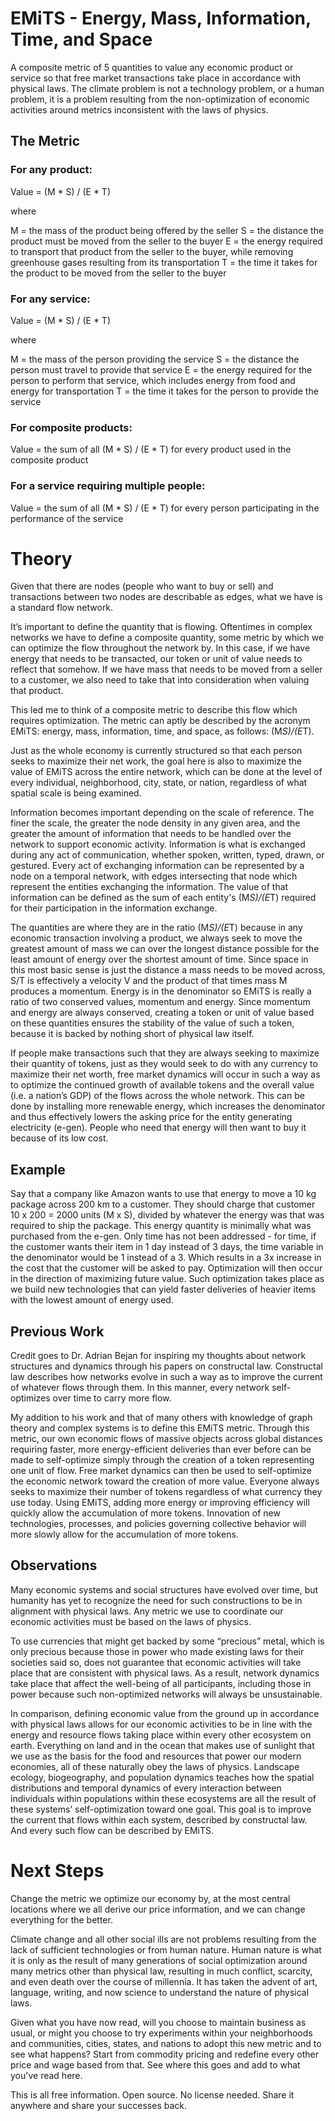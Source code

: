 # EMiTS - Energy, Mass, Information, Time, and Space
A composite metric of 5 quantities to value any economic product or service so that free market transactions take place in accordance with physical laws. 
The climate problem is not a technology problem, or a human problem, it is a problem resulting from the non-optimization of economic activities around metrics inconsistent with the laws of physics.

## The Metric

### For any product:
Value = (M * S) / (E * T)

where

M = the mass of the product being offered by the seller
S = the distance the product must be moved from the seller to the buyer
E = the energy required to transport that product from the seller to the buyer, while removing greenhouse gases resulting from its transportation 
T = the time it takes for the product to be moved from the seller to the buyer

### For any service:
Value = (M * S) / (E * T)

where

M = the mass of the person providing the service
S = the distance the person must travel to provide that service
E = the energy required for the person to perform that service, which includes energy from food and energy for transportation
T = the time it takes for the person to provide the service

### For composite products:
Value = the sum of all (M * S) / (E * T) for every product used in the composite product

### For a service requiring multiple people:
Value = the sum of all (M * S) / (E * T) for every person participating in the performance of the service


# Theory

Given that there are nodes (people who want to buy or sell) and transactions between two nodes are describable as edges, what we have is a standard flow network. 

It’s important to define the quantity that is flowing. Oftentimes in complex networks we have to define a composite quantity, some metric by which we can optimize the flow throughout the network by. In this case, if we have energy that needs to be transacted, our token or unit of value needs to reflect that somehow. If we have mass that needs to be moved from a seller to a customer, we also need to take that into consideration when valuing that product.

This led me to think of a composite metric to describe this flow which requires optimization. The metric can aptly be described by the acronym EMiTS: energy, mass, information, time, and space, as follows: (M*S)/(E*T).

Just as the whole economy is currently structured so that each person seeks to maximize their net work, the goal here is also to maximize the value of EMiTS across the entire network, which can be done at the level of every individual, neighborhood, city, state, or nation, regardless of what spatial scale is being examined. 

Information becomes important depending on the scale of reference. The finer the scale, the greater the node density in any given area, and the greater the amount of information that needs to be handled over the network to support economic activity. Information is what is exchanged during any act of communication, whether spoken, written, typed, drawn, or gestured. Every act of exchanging information can be represented by a node on a temporal network, with edges intersecting that node which represent the entities exchanging the information. The value of that information can be defined as the sum of each entity's (M*S)/(E*T) required for their participation in the information exchange. 

The quantities are where they are in the ratio (M*S)/(E*T) because in any economic transaction involving a product, we always seek to move the greatest amount of mass we can over the longest distance possible for the least amount of energy over the shortest amount of time. Since space in this most basic sense is just the distance a mass needs to be moved across, S/T is effectively a velocity V and the product of that times mass M produces a momentum. Energy is in the denominator so EMiTS is really a ratio of two conserved values, momentum and energy. Since momentum and energy are always conserved, creating a token or unit of value based on these quantities ensures the stability of the value of such a token, because it is backed by nothing short of physical law itself.

If people make transactions such that they are always seeking to maximize their quantity of tokens, just as they would seek to do with any currency to maximize their net worth, free market dynamics will occur in such a way as to optimize the continued growth of available tokens and the overall value (i.e. a nation’s GDP) of the flows across the whole network. This can be done by installing more renewable energy, which increases the denominator and thus effectively lowers the asking price for the entity generating electricity (e-gen). People who need that energy will then want to buy it because of its low cost. 

## Example
Say that a company like Amazon wants to use that energy to move a 10 kg package across 200 km to a customer. They should charge that customer 10 x 200 = 2000 units (M x S), divided by whatever the energy was that was required to ship the package. This energy quantity is minimally what was purchased from the e-gen. Only time has not been addressed - for time, if the customer wants their item in 1 day instead of 3 days, the time variable in the denominator would be 1 instead of a 3. Which results in a 3x increase in the cost that the customer will be asked to pay. Optimization will then occur in the direction of maximizing future value. Such optimization takes place as we build new technologies that can yield faster deliveries of heavier items with the lowest amount of energy used.

## Previous Work
Credit goes to Dr. Adrian Bejan for inspiring my thoughts about network structures and dynamics through his papers on constructal law. Constructal law describes how networks evolve in such a way as to improve the current of whatever flows through them. In this manner, every network self-optimizes over time to carry more flow. 

My addition to his work and that of many others with knowledge of graph theory and complex systems is to define this EMiTS metric. Through this metric, our own economic flows of massive objects across global distances requiring faster, more energy-efficient deliveries than ever before can be made to self-optimize simply through the creation of a token representing one unit of flow. Free market dynamics can then be used to self-optimize the economic network toward the creation of more value. Everyone always seeks to maximize their number of tokens regardless of what currency they use today. Using EMiTS, adding more energy or improving efficiency will quickly allow the accumulation of more tokens. Innovation of new technologies, processes, and policies governing collective behavior will more slowly allow for the accumulation of more tokens.

## Observations

Many economic systems and social structures have evolved over time, but humanity has yet to recognize the need for such constructions to be in alignment with physical laws. Any metric we use to coordinate our economic activities must be based on the laws of physics. 

To use currencies that might get backed by some “precious” metal, which is only precious because those in power who made existing laws for their societies said so, does not guarantee that economic activities will take place that are consistent with physical laws. As a result, network dynamics take place that affect the well-being of all participants, including those in power because such non-optimized networks will always be unsustainable.

In comparison, defining economic value from the ground up in accordance with physical laws allows for our economic activities to be in line with the energy and resource flows taking place within every other ecosystem on earth. Everything on land and in the ocean that makes use of sunlight that we use as the basis for the food and resources that power our modern economies, all of these naturally obey the laws of physics. Landscape ecology, biogeography, and population dynamics teaches how the spatial distributions and temporal dynamics of every interaction between individuals within populations within these ecosystems are all the result of these systems’ self-optimization toward one goal. This goal is to improve the current that flows within each system, described by constructal law. And every such flow can be described by EMiTS.

# Next Steps

Change the metric we optimize our economy by, at the most central locations where we all derive our price information, and we can change everything for the better.

Climate change and all other social ills are not problems resulting from the lack of sufficient technologies or from human nature. Human nature is what it is only as the result of many generations of social optimization around many metrics other than physical law, resulting in much conflict, scarcity, and even death over the course of millennia. It has taken the advent of art, language, writing, and now science to understand the nature of physical laws. 

Given what you have now read, will you choose to maintain business as usual, or might you choose to try experiments within your neighborhoods and communities, cities, states, and nations to adopt this new metric and to see what happens? Start from commodity pricing and redefine every other price and wage based from that. See where this goes and add to what you've read here.

This is all free information. Open source. No license needed. Share it anywhere and share your successes back.
